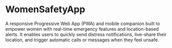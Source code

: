 # WomenSafetyApp
A responsive Progressive Web App (PWA) and mobile companion built to empower women with real-time emergency features and location-based alerts. It enables users to quickly send distress notifications, live-share their location, and trigger automatic calls or messages when they feel unsafe.
